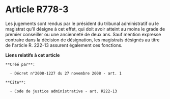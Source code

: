 # Article R778-3

Les jugements sont rendus par le président du tribunal administratif ou le magistrat qu'il désigne à cet effet, qui doit
avoir atteint au moins le grade de premier conseiller ou une ancienneté de deux ans. Sauf mention expresse contraire dans la
décision de désignation, les magistrats désignés au titre de l'article R. 222-13 assurent également ces fonctions.

**Liens relatifs à cet article**

	**Créé par**:

	  - Décret n°2008-1227 du 27 novembre 2008 - art. 1

	**Cite**:

	  - Code de justice administrative - art. R222-13

